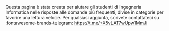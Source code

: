 Questa pagina è stata creata per aiutare gli studenti di Ingegneria Informatica nelle risposte alle domande più frequenti, divise in categorie per favorire una lettura veloce.
Per qualsiasi aggiunta, scrivete contattateci su :fontawesome-brands-telegram: https://t.me/+X5vLAT7wUpw1MmJi